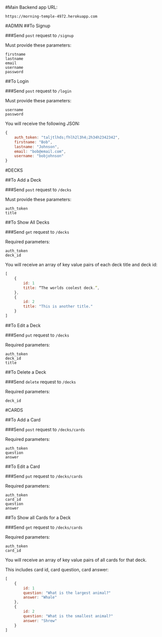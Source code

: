 #Main Backend app URL:

`https://morning-temple-4972.herokuapp.com`

#ADMIN
##To Signup

###Send `post` request to `/signup`

Must provide these parameters:

```
firstname
lastname
email
username
password
```

##To Login

###Send `post` request to `/login`

Must provide these parameters:

```
username
password
```

You will receive the following JSON:

```javascript
{ 
	auth_token: "taljtlhds;fhlh2l3h4;2h34h2342342",
	firstname: "Bob",
	lastname: "Johnson",
	email: "bob@email.com",
	username: "bobjohnson"
}
```

#DECKS

##To Add a Deck

###Send `post` request to `/decks`

Must provide these parameters:

```
auth_token
title
```

##To Show All Decks

###Send `get` request to `/decks`

Required parameters:

```
auth_token
deck_id
```

You will receive an array of key value pairs of each deck title and deck id:

```javascript
[
	{ 
		id: 1
		title: “The worlds coolest deck.”, 
	},
	{
		id: 2
		title: "This is another title."
	}
]
```


##To Edit a Deck

###Send `put` request to `/decks`

Required parameters:

```
auth_token
deck_id
title
```

##To Delete a Deck

###Send `delete` request to `/decks`

Required parameters:

```
deck_id
```

#CARDS

##To Add a Card

###Send `post` request to `/decks/cards`

Required parameters:

```
auth_token
question
answer
```

##To Edit a Card

###Send `put` request to `/decks/cards`

Required parameters:

```
auth_token
card_id
question
answer
```

##To Show all Cards for a Deck

###Send `get` request to `/decks/cards`

Required parameters:

```
auth_token
card_id
```

You will receive an array of key value pairs of all cards for that deck.

This includes card id, card question, card answer:

```javascript
[
	{
		id: 1
		question: "What is the largest animal?"
		answer: "Whale"
	},
	{
		id: 2
		question: "What is the smallest animal?"
		answer: "Shrew"
	}
]
```

